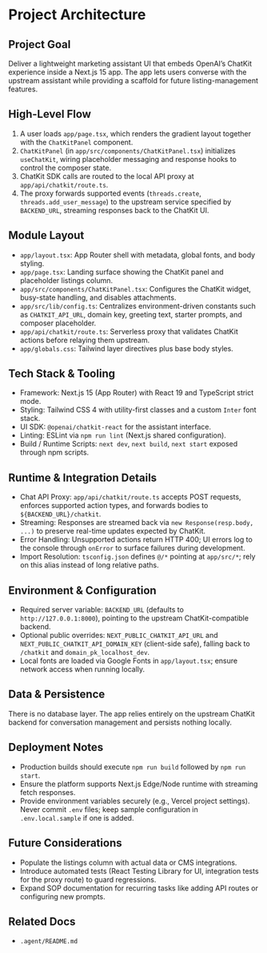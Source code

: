 # Project Architecture

## Project Goal
Deliver a lightweight marketing assistant UI that embeds OpenAI’s ChatKit experience inside a Next.js 15 app. The app lets users converse with the upstream assistant while providing a scaffold for future listing-management features.

## High-Level Flow
1. A user loads `app/page.tsx`, which renders the gradient layout together with the `ChatKitPanel` component.
2. `ChatKitPanel` (in `app/src/components/ChatKitPanel.tsx`) initializes `useChatKit`, wiring placeholder messaging and response hooks to control the composer state.
3. ChatKit SDK calls are routed to the local API proxy at `app/api/chatkit/route.ts`.
4. The proxy forwards supported events (`threads.create`, `threads.add_user_message`) to the upstream service specified by `BACKEND_URL`, streaming responses back to the ChatKit UI.

## Module Layout
- `app/layout.tsx`: App Router shell with metadata, global fonts, and body styling.
- `app/page.tsx`: Landing surface showing the ChatKit panel and placeholder listings column.
- `app/src/components/ChatKitPanel.tsx`: Configures the ChatKit widget, busy-state handling, and disables attachments.
- `app/src/lib/config.ts`: Centralizes environment-driven constants such as `CHATKIT_API_URL`, domain key, greeting text, starter prompts, and composer placeholder.
- `app/api/chatkit/route.ts`: Serverless proxy that validates ChatKit actions before relaying them upstream.
- `app/globals.css`: Tailwind layer directives plus base body styles.

## Tech Stack & Tooling
- Framework: Next.js 15 (App Router) with React 19 and TypeScript strict mode.
- Styling: Tailwind CSS 4 with utility-first classes and a custom `Inter` font stack.
- UI SDK: `@openai/chatkit-react` for the assistant interface.
- Linting: ESLint via `npm run lint` (Next.js shared configuration).
- Build / Runtime Scripts: `next dev`, `next build`, `next start` exposed through npm scripts.

## Runtime & Integration Details
- Chat API Proxy: `app/api/chatkit/route.ts` accepts POST requests, enforces supported action types, and forwards bodies to `${BACKEND_URL}/chatkit`.
- Streaming: Responses are streamed back via `new Response(resp.body, ...)` to preserve real-time updates expected by ChatKit.
- Error Handling: Unsupported actions return HTTP 400; UI errors log to the console through `onError` to surface failures during development.
- Import Resolution: `tsconfig.json` defines `@/*` pointing at `app/src/*`; rely on this alias instead of long relative paths.

## Environment & Configuration
- Required server variable: `BACKEND_URL` (defaults to `http://127.0.0.1:8000`), pointing to the upstream ChatKit-compatible backend.
- Optional public overrides: `NEXT_PUBLIC_CHATKIT_API_URL` and `NEXT_PUBLIC_CHATKIT_API_DOMAIN_KEY` (client-side safe), falling back to `/chatkit` and `domain_pk_localhost_dev`.
- Local fonts are loaded via Google Fonts in `app/layout.tsx`; ensure network access when running locally.

## Data & Persistence
There is no database layer. The app relies entirely on the upstream ChatKit backend for conversation management and persists nothing locally.

## Deployment Notes
- Production builds should execute `npm run build` followed by `npm run start`.
- Ensure the platform supports Next.js Edge/Node runtime with streaming fetch responses.
- Provide environment variables securely (e.g., Vercel project settings). Never commit `.env` files; keep sample configuration in `.env.local.sample` if one is added.

## Future Considerations
- Populate the listings column with actual data or CMS integrations.
- Introduce automated tests (React Testing Library for UI, integration tests for the proxy route) to guard regressions.
- Expand SOP documentation for recurring tasks like adding API routes or configuring new prompts.

## Related Docs
- `.agent/README.md`
